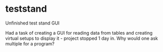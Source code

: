 # teststand
 Unfinished test stand GUI

Had a task of creating a GUI for reading data from tables and creating virtual setups to display it - project stopped 1 day in.
Why would one ask multiple for a program?